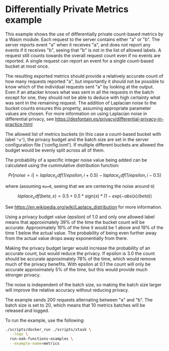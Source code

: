 # Differentially Private Metrics example

This example shows the use of differentially private count-based metrics by a
Wasm module. Each request to the server contains either "a" or "b". The server
reports event "a" when it receives "a", and does not report any events if it
receives "b", seeing that "b" is not in the list of allowed labels. A request
still counts towards the overall request count even if no events are reported. A
single request can report an event for a single count-based bucket at most once.

The resulting exported metrics should provide a relatively accurate count of how
many requests reported "a", but importantly it should not be possible to know
which of the individual requests sent "a" by looking at the output. Even if an
attacker knows what was sent in all the requests in the batch except for one,
they should not be able to deduce with high certainty what was sent in the
remaining request. The addition of Laplacian noise to the bucket counts ensures
this property, assuming appropriate parameter values are chosen. For more
information on using Laplacian noise in differential privacy, see
https://desfontain.es/privacy/differential-privacy-in-practice.html

The allowed list of metrics buckets (in this case a count-based bucket with
label `"a"`), the privacy budget and the batch size are set in the server
configuration file ('config.toml'). If multiple different buckets are allowed
the budget would be evenly split across all of them.

The probability of a specific integer noise value being added can be calculated
using the cummulative distribution function:

```math
Pr[noise=i] = laplace_cdf(1/epsilon, i + 0.5) - laplace_cdf(1/epsilon, i - 0.5)
```

where (assuming `mu=0`, seeing that we are centering the noise around `0`)

```math
laplace_cdf(beta, x) = 0.5 + 0.5 * sign(x) * (1 - exp(-abs(x) / beta))
```

See https://en.wikipedia.org/wiki/Laplace_distribution for more information.

Using a privacy budget value (epsilon) of 1.0 and only one allowed label means
that approximately 39% of the time the bucket count will be accurate.
Approximately 19% of the time it would be 1 above and 19% of the time 1 below
the actual value. The probability of being even further away from the actual
value drops away exponentially from there.

Making the privacy budget larger would increase the probability of an accurate
count, but would reduce the privacy. If epsilon is 3.0 the count should be
accurate approximately 78% of the time, which would remove much of the privacy
benefits. With epsilon at 0.1 the count will only be accurate approximately 5%
of the time, but this would provide much stronger privacy.

The noise is independent of the batch size, so making the batch size larger will
improve the relative accuracy without reducing privacy.

The example sends 200 requests alternating between "a" and "b". The batch size
is set to 20, which means that 10 metrics batches will be released and logged.

To run the example, use the following:

```bash
./scripts/docker_run ./scripts/xtask \
  --logs \
  run-oak-functions-examples \
  --example-name=metrics
```
